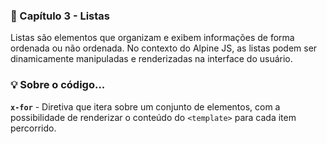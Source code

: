 ### 📗 Capítulo 3 - Listas

Listas são elementos que organizam e exibem informações de forma ordenada ou não ordenada. No contexto do Alpine JS, as listas podem ser dinamicamente manipuladas e renderizadas na interface do usuário.

### 💡 Sobre o código...

**`x-for`** - Diretiva que itera sobre um conjunto de elementos, com a possibilidade de renderizar o conteúdo do `<template>` para cada item percorrido.